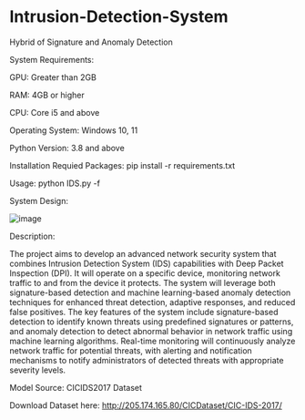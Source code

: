# Intrusion-Detection-System
Hybrid of Signature and Anomaly Detection

System Requirements:

GPU: Greater than 2GB

RAM: 4GB or higher

CPU: Core i5 and above

Operating System: Windows 10, 11

Python Version: 3.8 and above

Installation Requied Packages: pip install -r requirements.txt

Usage: python IDS.py -f <rule-filename>

System Design:

![image](https://github.com/Hsu14801/Intrusion-Detection-System/assets/117556654/9cd36be3-df3e-4e9a-b75f-6eceb4652e87)



Description:

The project aims to develop an advanced network security system that combines Intrusion Detection System (IDS) capabilities with Deep Packet Inspection (DPI). It will operate on a specific device, monitoring network traffic to and from the device it protects. The system will leverage both signature-based detection and machine learning-based anomaly detection techniques for enhanced threat detection, adaptive responses, and reduced false positives. The key features of the system include signature-based detection to identify known threats using predefined signatures or patterns, and anomaly detection to detect abnormal behavior in network traffic using machine learning algorithms. Real-time monitoring will continuously analyze network traffic for potential threats, with alerting and notification mechanisms to notify administrators of detected threats with appropriate severity levels.

Model Source: CICIDS2017 Dataset

Download Dataset here: http://205.174.165.80/CICDataset/CIC-IDS-2017/


